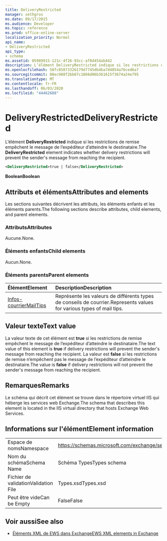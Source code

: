 ```yaml
---
title: DeliveryRestricted
manager: sethgros
ms.date: 09/17/2015
ms.audience: Developer
ms.topic: reference
ms.prod: office-online-server
localization_priority: Normal
api_name:
- DeliveryRestricted
api_type:
- schema
ms.assetid: 05989915-121c-4f26-93cc-af8d454ab442
description: L’élément DeliveryRestricted indique si les restrictions de remise empêchent le message de l’expéditeur d’atteindre le destinataire.
ms.openlocfilehash: 58fc85873326179d7745db4ba7d4854a76ced6a7
ms.sourcegitcommit: 88ec988f2bb67c1866d06b361615f3674a24e795
ms.translationtype: MT
ms.contentlocale: fr-FR
ms.lasthandoff: 06/03/2020
ms.locfileid: "44462688"
---
```

# <a name="deliveryrestricted"></a><span data-ttu-id="6170a-103">DeliveryRestricted</span><span class="sxs-lookup"><span data-stu-id="6170a-103">DeliveryRestricted</span></span>

<span data-ttu-id="6170a-104">L’élément **DeliveryRestricted** indique si les restrictions de remise empêchent le message de l’expéditeur d’atteindre le destinataire.</span><span class="sxs-lookup"><span data-stu-id="6170a-104">The **DeliveryRestricted** element indicates whether delivery restrictions will prevent the sender's message from reaching the recipient.</span></span> 
  
```XML
<DeliveryRestricted>true | false</DeliveryRestricted>
```

 <span data-ttu-id="6170a-105">**Boolean**</span><span class="sxs-lookup"><span data-stu-id="6170a-105">**Boolean**</span></span>
## <a name="attributes-and-elements"></a><span data-ttu-id="6170a-106">Attributs et éléments</span><span class="sxs-lookup"><span data-stu-id="6170a-106">Attributes and elements</span></span>

<span data-ttu-id="6170a-107">Les sections suivantes décrivent les attributs, les éléments enfants et les éléments parents.</span><span class="sxs-lookup"><span data-stu-id="6170a-107">The following sections describe attributes, child elements, and parent elements.</span></span>
  
### <a name="attributes"></a><span data-ttu-id="6170a-108">Attributs</span><span class="sxs-lookup"><span data-stu-id="6170a-108">Attributes</span></span>

<span data-ttu-id="6170a-109">Aucune.</span><span class="sxs-lookup"><span data-stu-id="6170a-109">None.</span></span>
  
### <a name="child-elements"></a><span data-ttu-id="6170a-110">Éléments enfants</span><span class="sxs-lookup"><span data-stu-id="6170a-110">Child elements</span></span>

<span data-ttu-id="6170a-111">Aucun.</span><span class="sxs-lookup"><span data-stu-id="6170a-111">None.</span></span>
  
### <a name="parent-elements"></a><span data-ttu-id="6170a-112">Éléments parents</span><span class="sxs-lookup"><span data-stu-id="6170a-112">Parent elements</span></span>

|<span data-ttu-id="6170a-113">**Élément**</span><span class="sxs-lookup"><span data-stu-id="6170a-113">**Element**</span></span>|<span data-ttu-id="6170a-114">**Description**</span><span class="sxs-lookup"><span data-stu-id="6170a-114">**Description**</span></span>|
|:-----|:-----|
|[<span data-ttu-id="6170a-115">Infos-courrier</span><span class="sxs-lookup"><span data-stu-id="6170a-115">MailTips</span></span>](mailtips.md) <br/> |<span data-ttu-id="6170a-116">Représente les valeurs de différents types de conseils de courrier.</span><span class="sxs-lookup"><span data-stu-id="6170a-116">Represents values for various types of mail tips.</span></span>  <br/> |
   
## <a name="text-value"></a><span data-ttu-id="6170a-117">Valeur texte</span><span class="sxs-lookup"><span data-stu-id="6170a-117">Text value</span></span>

<span data-ttu-id="6170a-118">La valeur texte de cet élément est **true** si les restrictions de remise empêchent le message de l’expéditeur d’atteindre le destinataire.</span><span class="sxs-lookup"><span data-stu-id="6170a-118">The text value of this element is **true** if delivery restrictions will prevent the sender's message from reaching the recipient.</span></span> <span data-ttu-id="6170a-119">La valeur est **false** si les restrictions de remise n’empêchent pas le message de l’expéditeur d’atteindre le destinataire.</span><span class="sxs-lookup"><span data-stu-id="6170a-119">The value is **false** if delivery restrictions will not prevent the sender's message from reaching the recipient.</span></span> 
  
## <a name="remarks"></a><span data-ttu-id="6170a-120">Remarques</span><span class="sxs-lookup"><span data-stu-id="6170a-120">Remarks</span></span>

<span data-ttu-id="6170a-121">Le schéma qui décrit cet élément se trouve dans le répertoire virtuel IIS qui héberge les services web Exchange.</span><span class="sxs-lookup"><span data-stu-id="6170a-121">The schema that describes this element is located in the IIS virtual directory that hosts Exchange Web Services.</span></span>
  
## <a name="element-information"></a><span data-ttu-id="6170a-122">Informations sur l'élément</span><span class="sxs-lookup"><span data-stu-id="6170a-122">Element information</span></span>

|||
|:-----|:-----|
|<span data-ttu-id="6170a-123">Espace de noms</span><span class="sxs-lookup"><span data-stu-id="6170a-123">Namespace</span></span>  <br/> |https://schemas.microsoft.com/exchange/services/2006/types  <br/> |
|<span data-ttu-id="6170a-124">Nom du schéma</span><span class="sxs-lookup"><span data-stu-id="6170a-124">Schema Name</span></span>  <br/> |<span data-ttu-id="6170a-125">Schéma Types</span><span class="sxs-lookup"><span data-stu-id="6170a-125">Types schema</span></span>  <br/> |
|<span data-ttu-id="6170a-126">Fichier de validation</span><span class="sxs-lookup"><span data-stu-id="6170a-126">Validation File</span></span>  <br/> |<span data-ttu-id="6170a-127">Types.xsd</span><span class="sxs-lookup"><span data-stu-id="6170a-127">Types.xsd</span></span>  <br/> |
|<span data-ttu-id="6170a-128">Peut être vide</span><span class="sxs-lookup"><span data-stu-id="6170a-128">Can be Empty</span></span>  <br/> |<span data-ttu-id="6170a-129">False</span><span class="sxs-lookup"><span data-stu-id="6170a-129">False</span></span>  <br/> |
   
## <a name="see-also"></a><span data-ttu-id="6170a-130">Voir aussi</span><span class="sxs-lookup"><span data-stu-id="6170a-130">See also</span></span>

- [<span data-ttu-id="6170a-131">Éléments XML de EWS dans Exchange</span><span class="sxs-lookup"><span data-stu-id="6170a-131">EWS XML elements in Exchange</span></span>](ews-xml-elements-in-exchange.md)

